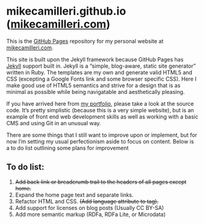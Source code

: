 # mikecamilleri.github.io ([mikecamilleri.com](http://mikecamilleri.com))

This is the [GitHub Pages](https://pages.github.com) repository for my personal website at [mikecamilleri.com](http://mikecamilleri.com).

This site is built upon the Jekyll framework because GitHub Pages has [Jekyll](http://jekyllrb.com) support built in. Jekyll is a “simple, blog-aware, static site generator” written in Ruby. The templates are my own and generate valid HTML5 and CSS (excepting a Google Fonts link and some browser specific CSS). Here I make good use of HTML5 semantics and strive for a design that is as minimal as possible while being navigatable and aesthetically pleasing.

If you have arrived here from [my portfolio](http://mikecamilleri.com/portfolio/), please take a look at the source code. It’s pretty simplistic (because this is a very simple website), but is an example of front end web development skills as well as working with a basic CMS and using Git in an unusual way.

There are some things that I still want to improve upon or implement, but for now I’m setting my usual perfectionism aside to focus on content. Below is a to do list outlining some plans for improvement

## To do list:

1. ~~Add back link or breadcrumb trail to the headers of all pages except home.~~
2. Expand the home page text and separate links.
3. Refactor HTML and CSS. ~~(Add language attribute to <html> tag).~~
4. Add support for licenses on blog posts (Usually CC BY-SA)
5. Add more semantic markup (RDFa, RDFa Lite, or Microdata)
